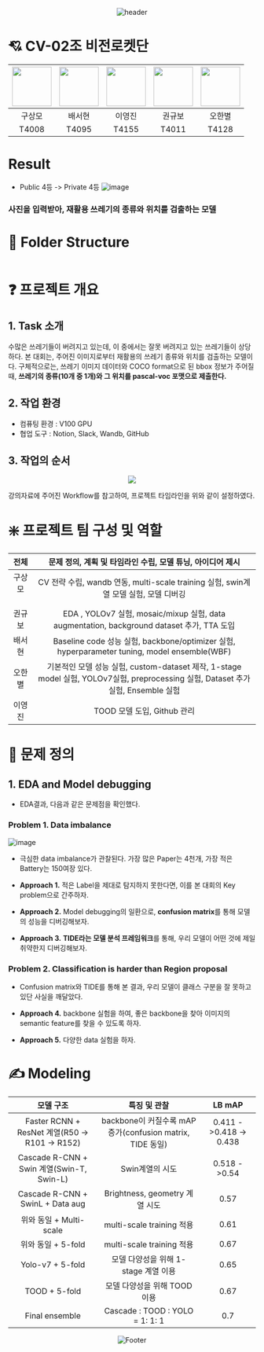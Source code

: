 <div align=center>

![header](https://capsule-render.vercel.app/api?type=waving&text=재활용쓰레기%20검출%20대회&color=7F7FD5&fontColor=FFFFFF&fontSize=50&height=200)

</div> 

# 💘 CV-02조 비전로켓단

<div align=center>

|<img src="https://user-images.githubusercontent.com/72690566/200118081-7f8e4279-04ef-4269-abde-80b9ea89e87a.png" width="80">|<img src="https://user-images.githubusercontent.com/72690566/200118119-d21769d2-ff0d-4e15-9e6d-aa863e700f36.png" width="80">|<img src="https://user-images.githubusercontent.com/72690566/200118141-2de150f1-98cb-4cbd-8ce8-419c1ebb0678.png" width="80">|<img src="https://user-images.githubusercontent.com/72690566/200118162-f25ae93e-18c1-462f-8298-c6ff5c95ee79.png" width="80">|<img src="https://user-images.githubusercontent.com/72690566/200118175-ba5859db-5a2f-4457-a8e2-878f8cc1140e.png" width="80">|
|:---:|:---:|:---:|:---:|:---:|
|구상모|배서현|이영진|권규보|오한별|
|T4008|T4095|T4155|T4011|T4128|

</div>

# Result
- Public 4등 -> Private 4등
![image](https://user-images.githubusercontent.com/81371318/210516357-69bf1b27-7794-4417-be62-5b75d56dae96.png)


### 사진을 입력받아, 재활용 쓰레기의 종류와 위치를 검출하는 모델


# 🌳 Folder Structure
```
```


# ❓ 프로젝트 개요

## 1. Task 소개

수많은 쓰레기들이 버려지고 있는데, 이 중에서는 잘못 버려지고 있는 쓰레기들이 상당하다.
본 대회는, 주어진 이미지로부터 재활용의 쓰레기 종류와 위치를 검출하는 모델이다.
구체적으로는, 쓰레기 이미지 데이터와 COCO format으로 된 bbox 정보가 주어질 때, **쓰레기의 종류(10개 중 1개)와 그 위치를 pascal-voc 포맷으로 제출한다.**

## 2. 작업 환경

- 컴퓨팅 환경 : V100 GPU
- 협업 도구 : Notion, Slack, Wandb, GitHub

## 3. 작업의 순서

<div align=center>

<img src="https://user-images.githubusercontent.com/72690566/200120015-b52eb581-764f-41b0-80fe-b083d9accd0f.png">

</div>
  
강의자료에 주어진 Workflow를 참고하여, 프로젝트 타임라인을 위와 같이 설정하였다.

# ❇️ 프로젝트 팀 구성 및 역할

<div align=center>

|전체|문제 정의, 계획 및 타임라인 수립, 모델 튜닝, 아이디어 제시|
|:----------:|:------:|
|구상모 &nbsp;&nbsp;&nbsp;&nbsp;|CV 전략 수립, wandb 연동, multi-scale training 실험, swin계열 모델 실험, 모델 디버깅|
|권규보|EDA , YOLOv7 실험, mosaic/mixup 실험, data augmentation, background dataset 추가, TTA 도입|
|배서현|Baseline code 성능 실험, backbone/optimizer 실험, hyperparameter tuning, model ensemble(WBF)|
|오한별|기본적인 모델 성능 실험, custom-dataset 제작, 1-stage model 실험, YOLOv7실험, preprocessing 실험, Dataset 추가 실험, Ensemble 실험|
|이영진|TOOD 모델 도입, Github 관리|

</div>
</div>

# **🔑 문제 정의**

## 1. EDA and Model debugging

- EDA결과, 다음과 같은 문제점을 확인했다.

### Problem 1.  Data imbalance

![image](https://user-images.githubusercontent.com/81371318/210517895-4fc15ed4-4a8a-400c-8c29-67fa9c10b4d0.png)

- 극심한 data imbalance가 관찰된다. 가장 많은 Paper는 4천개, 가장 적은 Battery는 150여장 있다.

- **Approach 1.** 적은 Label을 제대로 탐지하지 못한다면, 이를 본 대회의 Key problem으로 간주하자.

- **Approach 2.** Model debugging의 일환으로, **confusion matrix**를 통해 모델의 성능을 디버깅해보자.

- **Approach 3.** **TIDE라는 모델 분석 프레임워크**를 통해, 우리 모델이 어떤 것에 제일 취약한지 디버깅해보자.


### Problem 2. Classification is harder than Region proposal

- Confusion matrix와 TIDE를 통해 본 결과, 우리 모델이 클래스 구분을 잘 못하고 있단 사실을 깨달았다.

- **Approach 4.** backbone 실험을 하여, 좋은 backbone을 찾아 이미지의 semantic feature를 찾을 수 있도록 하자.
- **Approach 5.** 다양한 data 실험을 하자.


# ✍️ Modeling

<div align=center>

|모델 구조    |특징 및 관찰 | LB mAP|
|:----------:|:------:|:------:|
|Faster RCNN + ResNet 계열(R50 -> R101 -> R152)| backbone이 커질수록 mAP 증가(confusion matrix, TIDE 동일) | 0.411 ->0.418 -> 0.438 |
|Cascade R-CNN + Swin 계열(Swin-T, Swin-L) | Swin계열의 시도 | 0.518 ->0.54 |
|Cascade R-CNN + SwinL + Data aug | Brightness, geometry 계열 시도 | 0.57|
|위와 동일 + Multi-scale | multi-scale training 적용 | 0.61|
|위와 동일 + 5-fold | multi-scale training 적용 | 0.67|
|Yolo-v7 + 5-fold | 모델 다양성을 위해 1-stage 계열 이용 | 0.65|
|TOOD + 5-fold | 모델 다양성을 위해 TOOD 이용 | 0.67|
|Final ensemble | Cascade : TOOD : YOLO = 1: 1: 1 | 0.7|

</div>

</div>

<div align=center>  

![Footer](https://capsule-render.vercel.app/api?type=waving&color=7F7FD5&fontColor=FFFFFF&height=200&section=footer)

</div>
